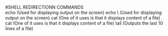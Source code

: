 #SHELL REDIRECTIONN COMMANDS	
echo (Used for displaying output on the screen)
echo \ (Used for displaying output on the screen)
cat (One of it uses is that it displays content of a file)
cat (One of it uses is that it displays content of a file)
tail (Outputs the last 10 lines of a file)
